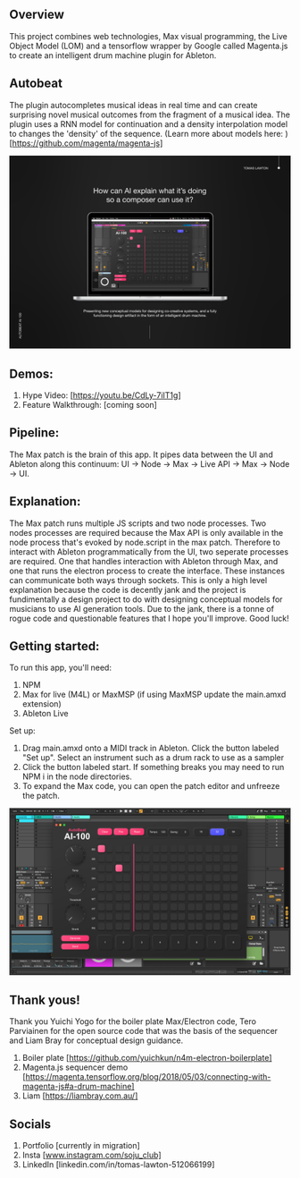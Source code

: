 ## Overview
This project combines web technologies, Max visual programming, the Live Object Model (LOM) and a tensorflow wrapper by Google called Magenta.js to create an intelligent drum machine plugin for Ableton. 

## Autobeat
The plugin autocompletes musical ideas in real time and can create surprising novel musical outcomes from the fragment of a musical idea. The plugin uses a RNN model for continuation and a density interpolation model to changes the 'density' of the sequence. (Learn more about models here: )[https://github.com/magenta/magenta-js]

![AUTOBEAT IMAGE](AutobeatImage.png)

## Demos:
1. Hype Video: [https://youtu.be/CdLy-7iIT1g]
2. Feature Walkthrough: [coming soon]

## Pipeline:
The Max patch is the brain of this app. It pipes data between the UI and Ableton along this continuum: 
UI -> Node -> Max -> Live API -> Max -> Node -> UI. 

## Explanation:
The Max patch runs multiple JS scripts and two node processes. Two nodes processes are required because the Max API is only available in the node process that's evoked by node.script in the max patch. Therefore to interact with Ableton programmatically from the UI, two seperate processes are required. One that handles interaction with Ableton through Max, and one that runs the electron process to create the interface. These instances can communicate both ways through sockets. This is only a high level explanation because the code is decently jank and the project is fundimentally a design project to do with designing conceptual models for musicians to use AI generation tools. Due to the jank, there is a tonne of rogue code and questionable features that I hope you'll improve. Good luck!

## Getting started:
To run this app, you'll need:
1.    NPM
2.    Max for live (M4L) or MaxMSP (if using MaxMSP update the main.amxd extension)
3.    Ableton Live

Set up:
1.    Drag main.amxd onto a MIDI track in Ableton. Click the button labeled "Set up". Select an instrument such as a drum rack to use as a sampler
2.    Click the button labeled start. If something breaks you may need to run NPM i in the node directories. 
3.    To expand the Max code, you can open the patch editor and unfreeze the patch. 

![Screentshot](Screenshot.png)
## Thank yous!
Thank you Yuichi Yogo for the boiler plate Max/Electron code, Tero Parviainen for the open source code that was the basis of the sequencer and Liam Bray for conceptual design guidance.

1. Boiler plate [https://github.com/yuichkun/n4m-electron-boilerplate]
2. Magenta.js sequencer demo [https://magenta.tensorflow.org/blog/2018/05/03/connecting-with-magenta-js#a-drum-machine]
3. Liam [https://liambray.com.au/]

## Socials
1. Portfolio [currently in migration]
2. Insta [www.instagram.com/soju_club]
3. LinkedIn [linkedin.com/in/tomas-lawton-512066199]
